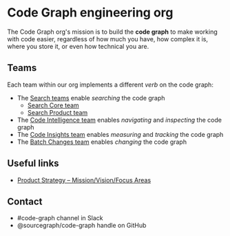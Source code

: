 # Code Graph engineering org

The Code Graph org's mission is to build the **code graph** to make working with code easier, regardless of how much you have, how complex it is, where you store it, or even how technical you are.

## Teams

Each team within our org implements a different _verb_ on the code graph:

- The [Search teams](./search/index.md) enable _searching_ the code graph
  - [Search Core team](./search/core.md)
  - [Search Product team](./search/product.md)
- The [Code Intelligence team](./code-intelligence/index.md) enables _navigating_ and _inspecting_ the code graph
- The [Code Insights team](./code-insights/index.md) enables _measuring_ and _tracking_ the code graph
- The [Batch Changes team](./batch-changes/index.md) enables _changing_ the code graph

## Useful links

- [Product Strategy – Mission/Vision/Focus Areas](../../../company/strategy/code-graph/index.md)

## Contact

- #code-graph channel in Slack
- @sourcegraph/code-graph handle on GitHub

